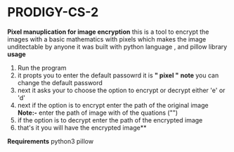 # PRODIGY-CS-2
**Pixel manuplication for image encryption**
this is a tool to encrypt the images with a basic mathematics with pixels which makes the image unditectable by anyone 
it was built with python language , and pillow library
**usage**
1.  Run the program
2.  it propts you to enter the default passowrd it is **" pixel "**
   **note**
    you can change the default password
4.  next it asks your to choose the option to encrypt or decrypt either 'e' or 'd'
5.  next if the option is to encrypt enter the path of the original image
   **Note:-**
    enter the path of image with of the quations ("")
6.  if the option is to decrypt enter the path of the encrypted image
7.  that's it you will have the encrypted image**

**Requirements**
python3
pillow
